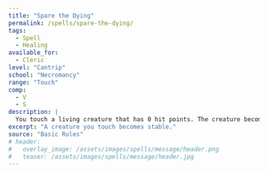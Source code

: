 ```yaml
---
title: "Spare the Dying"
permalink: /spells/spare-the-dying/
tags:
  - Spell
  - Healing
available_for:
  - Cleric
level: "Cantrip"
school: "Necromancy"
range: "Touch"
comp:
  - V
  - S
description: |
  You touch a living creature that has 0 hit points. The creature becomes stable. This spell has no effect on undead or constructs.
excerpt: "A creature you touch becomes stable."
source: "Basic Rules"
# header:
#   overlay_image: /assets/images/spells/message/header.png
#   teaser: /assets/images/spells/message/header.jpg
---
```

